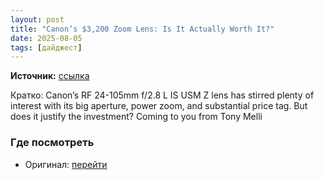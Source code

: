 ```yaml
---
layout: post
title: "Canon’s $3,200 Zoom Lens: Is It Actually Worth It?"
date: 2025-08-05
tags: [дайджест]
---
```


**Источник:** [ссылка](https://fstoppers.com/reviews/canons-3200-zoom-lens-it-actually-worth-it-707986?utm_source=FS_RSS&utm_medium=RSS&utm_campaign=Main_RSS)

Кратко: Canon’s RF 24-105mm f/2.8 L IS USM Z lens has stirred plenty of interest with its big aperture, power zoom, and substantial price tag. But does it justify the investment? Coming to you from Tony Melli

### Где посмотреть
- Оригинал: [перейти]({link})
